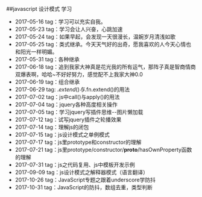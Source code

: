 ﻿##javascript 设计模式 学习
* 2017-05-16 tag：学习可以充实自我。
* 2017-05-23 tag：学习会让人兴奋，心跳加速
* 2017-05-24 tag：如果早起，会发现一天很漫长，温婉岁月清浅如歌
* 2017-05-25 tag：类式继承。今天天气好的出奇，愿我喜欢的人今天心情也和阳光一样明媚。
* 2017-05-31 tag：各种继承
* 2017-06-18 tag：追到我家大神真是花光我的所有运气，那阵子真是智商情商双爆表啊，哈哈~不好好努力，感觉配不上我家大神0.0
* 2017-06-19 tag：组合继承
* 2017-06-29 tag: $.extend()与$.fn.extend()的用法
* 2017-07-02 tag：js中call()与apply()的用法
* 2017-07-04 tag：jquery各种高度相关操作
* 2017-07-05 tag：学习jquery写插件思维--图片懒加载
* 2017-07-12 tag：试写jquery插件之轮播效果
* 2017-07-14 tag：理解js的闭包
* 2017-07-15 tag：js设计模式之单例模式
* 2017-07-17 tag：js里prototype和constructor的理解
* 2017-07-21 tag：js里prototype/constructor/__proto__/hasOwnProperty函数的理解
* 2017-07-31 tag：js之代码复用、js中模板开发示例
* 2017-09-09 tag：js设计模式之解释器模式（语言翻译）
* 2017-10-26 tag：JavaScript专题之跟着underscore学防抖
* 2017-10-31 tag：JavaScript的防抖，数组去重，类型判断